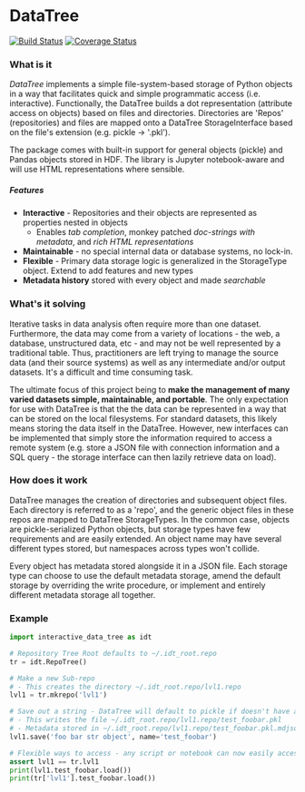 # DataTree

[![Build Status](https://travis-ci.org/Morgan243/InteractiveDataTree.svg?branch=master)](https://travis-ci.org/Morgan243/InteractiveDataTree) [![Coverage Status](https://coveralls.io/repos/github/Morgan243/InteractiveDataTree/badge.svg)](https://coveralls.io/github/Morgan243/InteractiveDataTree)

### What is it
*DataTree* implements a simple file-system-based storage of Python objects
in a way that facilitates quick and simple programmatic access (i.e. interactive).
Functionally, the DataTree builds a dot representation (attribute access on objects)
based on files and directories. Directories are 'Repos' (repositories) and files
are mapped onto a DataTree StorageInterface based on the file's extension
(e.g. pickle -> '.pkl').

The package comes with built-in support for general objects (pickle) and Pandas
objects stored in HDF. The library is Jupyter notebook-aware and will use HTML
representations where sensible.

##### Features
- **Interactive** - Repositories and their objects are represented as properties nested in objects
    - Enables *tab completion*, monkey patched *doc-strings with metadata*, and *rich HTML representations*
- **Maintainable** - no special internal data or database systems, no lock-in.
- **Flexible** - Primary data storage logic is generalized in the StorageType object. Extend to add features and new types
- **Metadata history** stored with every object and made *searchable*

### What's it solving
Iterative tasks in data analysis often require more than one dataset. Furthermore, the
data may come from a variety of locations - the web, a database, unstructured data, etc - and may not be well represented
by a traditional table. Thus, practitioners are left trying to manage the source data (and their source systems) as well as
any intermediate and/or output datasets. It's a difficult and time consuming task.

The ultimate focus of this project being to **make the management of many varied
datasets simple, maintainable, and portable**. The only expectation for use with DataTree is that the
the data can be represented in a way that can be stored on the local filesystems. For standard datasets,
this likely means storing the data itself in the DataTree. However, new interfaces can be implemented
that simply store the information required to access a remote system (e.g. store a JSON file with connection
information and a SQL query - the storage interface can then lazily retrieve data on load).

### How does it work
DataTree manages the creation of directories and subsequent object files. Each directory
is referred to as a 'repo', and the generic object files in these repos are mapped to DataTree StorageTypes.
In the common case, objects are pickle-serialized Python objects, but storage types have few requirements and are easily
extended. An object name may have several different types stored, but namespaces across types won't collide.

Every object has metadata stored alongside it in a JSON file. Each storage type can
choose to use the default metadata storage, amend the default storage by overriding the write
procedure, or implement and entirely different metadata storage all together.

### Example

```python
import interactive_data_tree as idt

# Repository Tree Root defaults to ~/.idt_root.repo
tr = idt.RepoTree()

# Make a new Sub-repo
# - This creates the directory ~/.idt_root.repo/lvl1.repo
lvl1 = tr.mkrepo('lvl1')

# Save out a string - DataTree will default to pickle if doesn't have a better type
# - This writes the file ~/.idt_root.repo/lvl1.repo/test_foobar.pkl
# - Metadata stored in ~/.idt_root.repo/lvl1.repo/test_foobar.pkl.mdjson
lvl1.save('foo bar str object', name='test_foobar')

# Flexible ways to access - any script or notebook can now easily access this data
assert lvl1 == tr.lvl1
print(lvl1.test_foobar.load())
print(tr['lvl1'].test_foobar.load())
```


